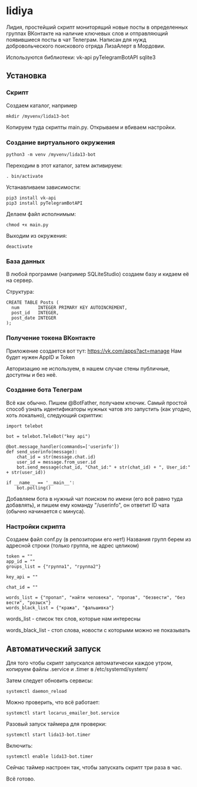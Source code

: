 # lidiya
Лидия, простейший скрипт мониторящий новые посты в определенных группах ВКонтакте на наличие ключевых слов и отправляющий появившиеся посты в чат Телеграм.
Написан для нужд добровольческого поискового отряда ЛизаАлерт в Мордовии.

Используются библиотеки:
vk-api
pyTelegramBotAPI
sqlite3

## Установка

### Скрипт

Создаем каталог, например 
```
mkdir /myvenv/lida13-bot
```
Копируем туда скрипты main.py.
Открываем и вбиваем настройки.


### Создание виртуального окружения
```
python3 -m venv /myvenv/lida13-bot
```

Переходим в этот каталог, затем активируем:
```
. bin/activate
```

Устанавливаем зависимости:
```
pip3 install vk-api
pip3 install pyTelegramBotAPI
```

Делаем файл исполнимым:
```
chmod +x main.py
```

Выходим из окружения:
```
deactivate
```

### База данных
В любой программе (например SQLiteStudio) создаем базу и кидаем её на сервер.

Структура:
```
CREATE TABLE Posts (
  num       INTEGER PRIMARY KEY AUTOINCREMENT,
  post_id   INTEGER,
  post_date INTEGER
);
```

### Получение токена ВКонтакте
Приложение создается вот тут: https://vk.com/apps?act=manage
Нам будет нужен AppID и Token

Авторизацию не используем, в нашем случае стены публичные, доступны и без неё.

### Создание бота Телеграм
Всё как обычно. Пишем @BotFather, получаем ключик.
Самый простой способ узнать идентификаторы нужных чатов это запустить (как угодно, хоть локально), следующий скриптик:
```
import telebot

bot = telebot.TeleBot("key api")

@bot.message_handler(commands=['userinfo'])
def send_userinfo(message):
    chat_id = str(message.chat.id)
    user_id = message.from_user.id
    bot.send_message(chat_id, "Chat_id:" + str(chat_id) + ", User_id:" + str(user_id))

if __name__ == '__main__':
    bot.polling()
```
Добавляем бота в нужный чат поиском по имени (его всё равно туда добавлять), и пишем ему команду "/userinfo", он ответит ID чата (обычно начинается с минуса).


### Настройки скрипта
Создаем файл conf.py (в репозитории его нет!)
Названия групп берем из адресной строки (только группа, не адрес целиком)

```
token = ""
app_id = ""
groups_list = {"группа1", "группа2"}

key_api = ""

chat_id = ""

words_list = {"пропал", "найти человека", "пропав", "безвести", "без вести", "розыск"}
words_black_list = {"кража", "фальшивка"}
```

words_list - список тех слов, которые нам интересны

words_black_list - стоп слова, новости с которыми можно не показывать


## Автоматический запуск

Для того чтобы скрипт запускался автоматически каждое утром,
копируем файлы .service и .timer в /etc/systemd/system/

Затем следует обновить сервисы:
```
systemctl daemon_reload
```

Можно проверить, что всё работает:
```
systemctl start locarus_emailer_bot.service
```

Разовый запуск таймера для проверки:
```
systemctl start lida13-bot.timer
```

Включить:
```
systemctl enable lida13-bot.timer
```

Сейчас таймер настроен так, чтобы запускать скрипт три раза в час.

Всё готово. 
